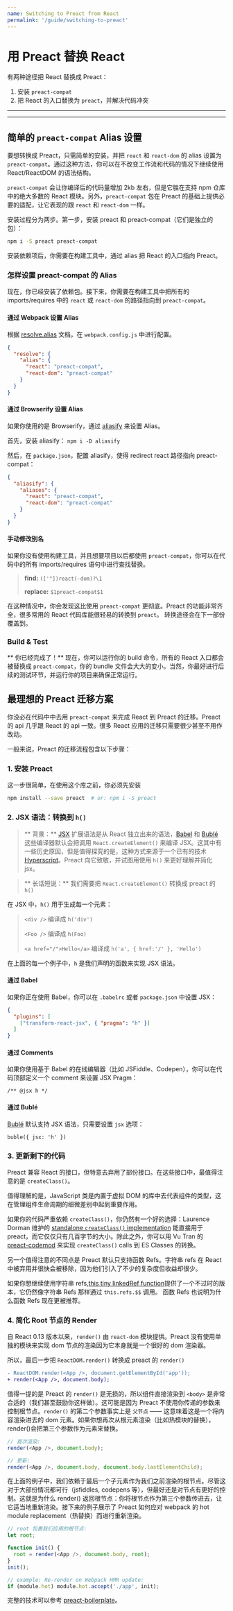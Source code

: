 ```yaml
---
name: Switching to Preact from React
permalink: '/guide/switching-to-preact'
---
```


# 用 Preact 替换 React

有两种途径把 React 替换成 Preact：

1. 安装 `preact-compat`  
2. 把 React 的入口替换为 `preact`，并解决代码冲突

---

<div><toc></toc></div>

---

## 简单的 `preact-compat` Alias 设置

要想转换成 Preact，只需简单的安装，并把 `react` 和 `react-dom` 的 alias 设置为 `preact-compat`。通过这种方法，你可以在不改变工作流和代码的情况下继续使用 React/ReactDOM 的语法结构。

`preact-compat` 会让你编译后的代码量增加 2kb 左右，但是它胜在支持 npm 仓库中的绝大多数的 React 模块。另外，`preact-compat` 包在 Preact 的基础上提供必要的适配，让它表现的跟 `react` 和 `react-dom` 一样。

安装过程分为两步。第一步，安装 preact 和 preact-compat（它们是独立的包）：

```sh
npm i -S preact preact-compat
```

安装依赖项后，你需要在构建工具中，通过 alias 把 React 的入口指向 Preact。

### 怎样设置 preact-compat 的 Alias

现在，你已经安装了依赖包。接下来，你需要在构建工具中把所有的 imports/requires 中的 `react` 或 `react-dom` 的路径指向到 `preact-compat`。


#### 通过 Webpack 设置 Alias

根据 [resolve.alias](https://webpack.github.io/docs/configuration.html#resolve-alias) 文档，在 `webpack.config.js` 中进行配置。

```json
{
  "resolve": {
    "alias": {
      "react": "preact-compat",
      "react-dom": "preact-compat"
    }
  }
}
```

#### 通过 Browserify 设置 Alias

如果你使用的是 Browserify，通过 [aliasify](https://www.npmjs.com/package/aliasify) 来设置 Alias。

首先，安装 aliasify：
`npm i -D aliasify`

然后，在 `package.json`，配置 aliasify，使得 redirect react 路径指向 preact-compat：

```json
{
  "aliasify": {
    "aliases": {
      "react": "preact-compat",
      "react-dom": "preact-compat"
    }
  }
}
```


#### 手动修改别名

如果你没有使用构建工具，并且想要项目以后都使用 `preact-compat`，你可以在代码中的所有 imports/requires 语句中进行查找替换。
> **find:**    `(['"])react(-dom)?\1`
>
> **replace:** `$1preact-compat$1`

在这种情况中，你会发现这比使用 `preact-compat` 更彻底。Preact 的功能非常齐全，很多常用的 React 代码库能很轻易的转换到 `preact`。
转换途径会在下一部份覆盖到。

### Build & Test

** 你已经完成了！**
现在，你可以运行你的 build 命令，所有的 React 入口都会被替换成 `preact-compat`，你的 bundle 文件会大大的变小。当然，你最好进行后续的测试环节，并运行你的项目来确保正常运行。

## 最理想的 Preact 迁移方案
你没必在代码中中去用 `preact-compat` 来完成 React 到 Preact 的迁移。Preact 的 api 几乎跟 React 的 api 一致。很多 React 应用的迁移只需要很少甚至不用作改动。

一般来说，Preact 的迁移流程包含以下步骤：
### 1. 安装 Preact

这一步很简单，在使用这个库之前，你必须先安装

```sh
npm install --save preact  # or: npm i -S preact
```

### 2. JSX 语法：转换到 `h()`
> ** 背景：** [JSX] 扩展语法是从 React 独立出来的语法，[Babel] 和 [Bublé] 这些编译器默认会把调用 `React.createElement()` 来编译 JSX。这其中有一些历史原因，但是值得探究的是，这种方式来源于一个已有的技术 [Hyperscript]。Preact 向它致敬，并试图用使用 `h()` 来更好理解并简化 jsx。

> ** 长话短说：** 我们需要把 `React.createElement()` 转换成 preact 的 `h()`


在 JSX 中，`h()` 用于生成每一个元素：

> `<div />` 编译成 `h('div')`
>
> `<Foo />` 编译成 `h(Foo)`
>
> `<a href="/">Hello</a>` 编译成 `h('a', { href:'/' }, 'Hello')`


在上面的每一个例子中，`h` 是我们声明的函数来实现 JSX 语法。

#### 通过 Babel

如果你正在使用 Babel，你可以在 `.babelrc` 或者 `package.json` 中设置 JSX：

```json
{
  "plugins": [
    ["transform-react-jsx", { "pragma": "h" }]
  ]
}
```

#### 通过 Comments

如果你使用基于 Babel 的在线编辑器（比如 JSFiddle、Codepen），你可以在代码顶部定义一个 comment 来设置 JSX Pragm：

`/** @jsx h */`


#### 通过 Bublé

[Bublé](https://buble.surge.sh) 默认支持 JSX 语法，只需要设置 `jsx` 选项：

`buble({ jsx: 'h' })`


### 3. 更新剩下的代码

Preact 兼容 React 的接口，但特意去弃用了部份接口。在这些接口中，最值得注意的是 `createClass()`。


值得理解的是，JavaScript 类是内置于虚拟 DOM 的库中去代表组件的类型，这在管理组件生命周期的细微差别中起到重要作用。

如果你的代码严重依赖 `createClass()`，你仍然有一个好的选择：Laurence Dorman 维护的 [standalone `createClass()` implementation](https://github.com/ld0rman/preact-classless-component) 能直接用于 preact，而它仅仅只有几百字节的大小。除此之外，你可以用 Vu Tran 的 [preact-codemod](https://github.com/vutran/preact-codemod) 来实现 `createClass()` calls 到 ES Classes 的转换。


另一个值得注意的不同点是 Preact 默认只支持函数 Refs。字符串 refs 在 React 中被弃用并很快会被移除，因为他们引入了不少的复杂度但收益却很少。

如果你想继续使用字符串 refs,[this tiny linkedRef function](https://gist.github.com/developit/63e7a81a507c368f7fc0898076f64d8d)提供了一个不过时的版本，它仍然像字符串 Refs 那样通过 `this.refs.$$` 调用。
函数 Refs 也说明为什么函数 Refs 现在更被推荐。




### 4. 简化 Root 节点的 Render

自 React 0.13 版本以来，`render()` 由 `react-dom` 模块提供。Preact 没有使用单独的模块来实现 dom 节点的渲染因为它本身就是一个很好的 dom 渲染器。

所以，最后一步把 `ReactDOM.render()` 转换成 preact 的 `render()`


```diff
- ReactDOM.render(<App />, document.getElementById('app'));
+ render(<App />, document.body);
```

值得一提的是 Preact 的 `render()` 是无损的，所以组件直接渲染到 `<body>` 是非常合适的（我们甚至鼓励你这样做）。这可能是因为 Preact 不使用你传递的参数来控制根节点。`render()` 的第二个参数事实上是 `父节点` —— 这意味着这是一个将内容渲染进去的 dom 元素。如果你想再次从根元素渲染（比如热模块的替换），render()会把第三个参数作为元素来替换。


```js
// 首次渲染:
render(<App />, document.body);

// 更新:
render(<App />, document.body, document.body.lastElementChild);
```
在上面的例子中，我们依赖于最后一个子元素作为我们之前渲染的根节点。尽管这对于大部份情况都可行（jsfiddles, codepens 等），但最好还是对节点有更好的控制。这就是为什么 render() 返回根节点：你将根节点作为第三个参数传进去，让它适当地重新渲染。接下来的例子展示了 Preact 如何应对 webpack 的 hot module replacement（热替换）而进行重新渲染。


```js
// root 包裹我们应用的根节点:
let root;

function init() {
  root = render(<App />, document.body, root);
}
init();

// example: Re-render on Webpack HMR update:
if (module.hot) module.hot.accept('./app', init);
```


完整的技术可以参考 [preact-boilerplate](https://github.com/developit/preact-boilerplate/blob/master/src/index.js#L6-L18)。



[babel]: https://babeljs.io
[bublé]: https://buble.surge.sh
[JSX]: https://facebook.github.io/jsx/
[JSX Pragma]: http://www.jasonformat.com/wtf-is-jsx/
[preact-boilerplate]: https://github.com/developit/preact-boilerplate
[hyperscript]: https://github.com/dominictarr/hyperscript
